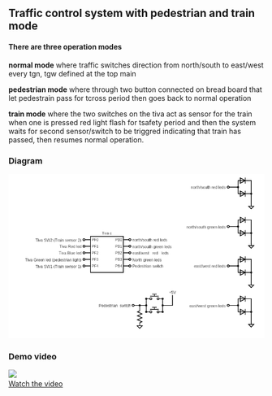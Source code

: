 ## Traffic control system with pedestrian and train mode
#### There are three operation modes
**normal mode** where traffic switches direction from north/south to east/west every tgn, tgw defined at the top main

**pedestrian mode** where through two button connected on bread board that let pedestrain pass for tcross period then goes back to normal operation

**train mode** where the two switches on the tiva act as sensor for the train when one is pressed red light flash for tsafety period and then the system waits for second sensor/switch to be triggred indicating that train has passed, then resumes normal operation.

### Diagram
![](circuit.png)
### Demo video
[![](https://img.youtube.com/vi/TMZM-_7zIsc/2.jpg)](https://youtu.be/TMZM-_7zIsc)<br>
[Watch the video](https://youtu.be/TMZM-_7zIsc)
